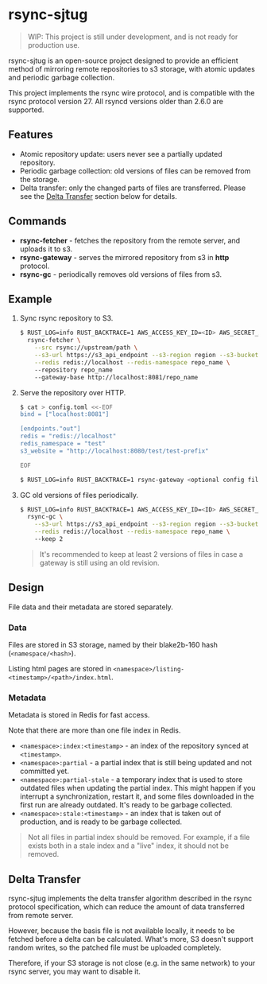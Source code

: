 # rsync-sjtug

> WIP: This project is still under development, and is not ready for production use.

rsync-sjtug is an open-source project designed to provide an efficient method of mirroring remote repositories to s3
storage, with atomic updates and periodic garbage collection.

This project implements the rsync wire protocol, and is compatible with the rsync protocol version 27. All rsyncd
versions older than 2.6.0 are supported.

## Features

* Atomic repository update: users never see a partially updated repository.
* Periodic garbage collection: old versions of files can be removed from the storage.
* Delta transfer: only the changed parts of files are transferred. Please see the [Delta Transfer]() section below for
  details.

## Commands

* **rsync-fetcher** - fetches the repository from the remote server, and uploads it to s3.
* **rsync-gateway** - serves the mirrored repository from s3 in **http** protocol.
* **rsync-gc** - periodically removes old versions of files from s3.

## Example

1. Sync rsync repository to S3.
    ```bash
    $ RUST_LOG=info RUST_BACKTRACE=1 AWS_ACCESS_KEY_ID=<ID> AWS_SECRET_ACCESS_KEY=<KEY> \
      rsync-fetcher \
        --src rsync://upstream/path \
        --s3-url https://s3_api_endpoint --s3-region region --s3-bucket bucket --s3-prefix repo_name \
        --redis redis://localhost --redis-namespace repo_name \ 
        --repository repo_name
        --gateway-base http://localhost:8081/repo_name
    ```
2. Serve the repository over HTTP.
    ```bash
    $ cat > config.toml <<-EOF
    bind = ["localhost:8081"]

    [endpoints."out"]
    redis = "redis://localhost"
    redis_namespace = "test"
    s3_website = "http://localhost:8080/test/test-prefix"
   
    EOF

    $ RUST_LOG=info RUST_BACKTRACE=1 rsync-gateway <optional config file>
    ```

3. GC old versions of files periodically.
    ```bash
    $ RUST_LOG=info RUST_BACKTRACE=1 AWS_ACCESS_KEY_ID=<ID> AWS_SECRET_ACCESS_KEY=<KEY> \
      rsync-gc \
        --s3-url https://s3_api_endpoint --s3-region region --s3-bucket bucket --s3-prefix repo_name \
        --redis redis://localhost --redis-namespace repo_name \ 
        --keep 2
    ```
   > It's recommended to keep at least 2 versions of files in case a gateway is still using an old revision.

## Design

File data and their metadata are stored separately.

### Data

Files are stored in S3 storage, named by their blake2b-160 hash (`<namespace/<hash>`).

Listing html pages are stored in `<namespace>/listing-<timestamp>/<path>/index.html`.

### Metadata

Metadata is stored in Redis for fast access.

Note that there are more than one file index in Redis.

- `<namespace>:index:<timestamp>` - an index of the repository synced at `<timestamp>`.
- `<namespace>:partial` - a partial index that is still being updated and not committed yet.
- `<namespace>:partial-stale` - a temporary index that is used to store outdated files when updating the partial index.
  This might happen if you interrupt a synchronization, restart it, and some files downloaded in the first run are
  already outdated. It's ready to be garbage collected.
- `<namespace>:stale:<timestamp>` - an index that is taken out of production, and is ready to be garbage collected.

> Not all files in partial index should be removed. For example, if a file exists both in a stale index and a "live"
> index, it should not be removed.

## Delta Transfer

rsync-sjtug implements the delta transfer algorithm described in the rsync protocol specification, which can reduce the
amount of data transferred from remote server.

However, because the basis file is not available locally, it needs to be fetched before a delta can be calculated.
What's more, S3 doesn't support random writes, so the patched file must be uploaded completely.

Therefore, if your S3 storage is not close (e.g. in the same network) to your rsync server, you may want to disable it.